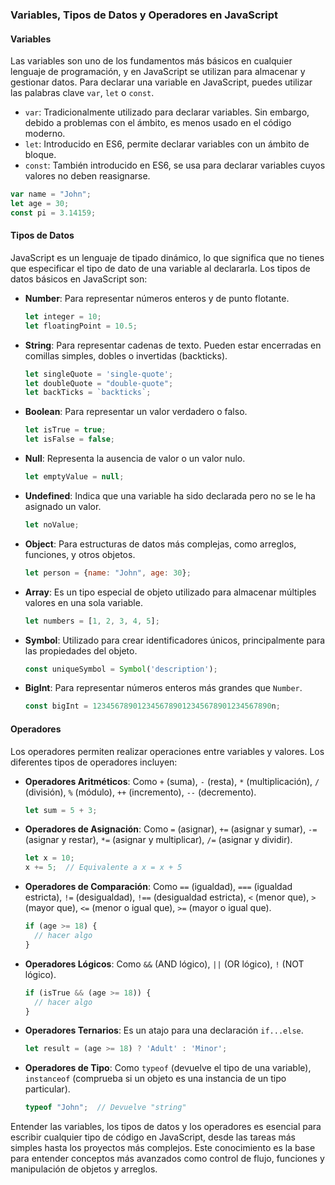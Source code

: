 ### Variables, Tipos de Datos y Operadores en JavaScript

#### Variables

Las variables son uno de los fundamentos más básicos en cualquier lenguaje de programación, y en JavaScript se utilizan para almacenar y gestionar datos. Para declarar una variable en JavaScript, puedes utilizar las palabras clave `var`, `let` o `const`.

- `var`: Tradicionalmente utilizado para declarar variables. Sin embargo, debido a problemas con el ámbito, es menos usado en el código moderno.
- `let`: Introducido en ES6, permite declarar variables con un ámbito de bloque.
- `const`: También introducido en ES6, se usa para declarar variables cuyos valores no deben reasignarse.

```javascript
var name = "John";
let age = 30;
const pi = 3.14159;
```

#### Tipos de Datos

JavaScript es un lenguaje de tipado dinámico, lo que significa que no tienes que especificar el tipo de dato de una variable al declararla. Los tipos de datos básicos en JavaScript son:

- **Number**: Para representar números enteros y de punto flotante.
  
  ```javascript
  let integer = 10;
  let floatingPoint = 10.5;
  ```
  
- **String**: Para representar cadenas de texto. Pueden estar encerradas en comillas simples, dobles o invertidas (backticks).
  
  ```javascript
  let singleQuote = 'single-quote';
  let doubleQuote = "double-quote";
  let backTicks = `backticks`;
  ```

- **Boolean**: Para representar un valor verdadero o falso.

  ```javascript
  let isTrue = true;
  let isFalse = false;
  ```

- **Null**: Representa la ausencia de valor o un valor nulo.

  ```javascript
  let emptyValue = null;
  ```
  
- **Undefined**: Indica que una variable ha sido declarada pero no se le ha asignado un valor.

  ```javascript
  let noValue;
  ```

- **Object**: Para estructuras de datos más complejas, como arreglos, funciones, y otros objetos.

  ```javascript
  let person = {name: "John", age: 30};
  ```

- **Array**: Es un tipo especial de objeto utilizado para almacenar múltiples valores en una sola variable.

  ```javascript
  let numbers = [1, 2, 3, 4, 5];
  ```

- **Symbol**: Utilizado para crear identificadores únicos, principalmente para las propiedades del objeto.

  ```javascript
  const uniqueSymbol = Symbol('description');
  ```

- **BigInt**: Para representar números enteros más grandes que `Number`.

  ```javascript
  const bigInt = 1234567890123456789012345678901234567890n;
  ```

#### Operadores

Los operadores permiten realizar operaciones entre variables y valores. Los diferentes tipos de operadores incluyen:

- **Operadores Aritméticos**: Como `+` (suma), `-` (resta), `*` (multiplicación), `/` (división), `%` (módulo), `++` (incremento), `--` (decremento).
  
  ```javascript
  let sum = 5 + 3;
  ```

- **Operadores de Asignación**: Como `=` (asignar), `+=` (asignar y sumar), `-=` (asignar y restar), `*=` (asignar y multiplicar), `/=` (asignar y dividir).
  
  ```javascript
  let x = 10;
  x += 5;  // Equivalente a x = x + 5
  ```

- **Operadores de Comparación**: Como `==` (igualdad), `===` (igualdad estricta), `!=` (desigualdad), `!==` (desigualdad estricta), `<` (menor que), `>` (mayor que), `<=` (menor o igual que), `>=` (mayor o igual que).

  ```javascript
  if (age >= 18) {
    // hacer algo
  }
  ```

- **Operadores Lógicos**: Como `&&` (AND lógico), `||` (OR lógico), `!` (NOT lógico).

  ```javascript
  if (isTrue && (age >= 18)) {
    // hacer algo
  }
  ```

- **Operadores Ternarios**: Es un atajo para una declaración `if...else`.

  ```javascript
  let result = (age >= 18) ? 'Adult' : 'Minor';
  ```

- **Operadores de Tipo**: Como `typeof` (devuelve el tipo de una variable), `instanceof` (comprueba si un objeto es una instancia de un tipo particular).

  ```javascript
  typeof "John";  // Devuelve "string"
  ```

Entender las variables, los tipos de datos y los operadores es esencial para escribir cualquier tipo de código en JavaScript, desde las tareas más simples hasta los proyectos más complejos. Este conocimiento es la base para entender conceptos más avanzados como control de flujo, funciones y manipulación de objetos y arreglos.